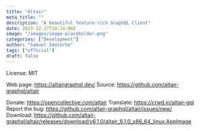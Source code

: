 ```yaml
---
title: "Altair"
meta_title: ""
description: "A beautiful feature-rich GraphQL Client"
date: 2023-12-27T14:14:00Z
image: "/images/image-placeholder.png"
categories: ["Development"]
author: "Samuel Imolorhe"
tags: ["official"]
draft: false
---
```


License: MIT

Web page: https://altairgraphql.dev/
Source: https://github.com/altair-graphql/altair

Donate: https://opencollective.com/altair
Translate: https://crwd.in/altair-gql
Report the bug: https://github.com/altair-graphql/altair/issues/new/  
Download: https://github.com/altair-graphql/altair/releases/download/v6.1.0/altair_6.1.0_x86_64_linux.AppImage
